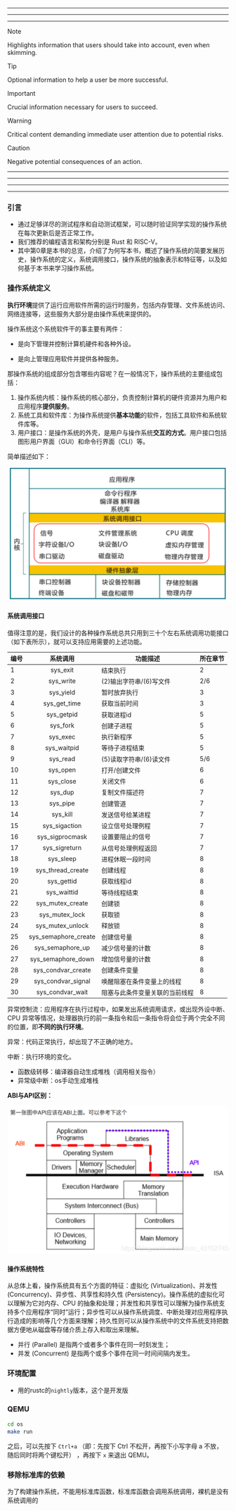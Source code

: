 

---

---

---

> [!NOTE]  
> Highlights information that users should take into account, even when skimming.

> [!TIP]
> Optional information to help a user be more successful.

> [!IMPORTANT]  
> Crucial information necessary for users to succeed.

> [!WARNING]  
> Critical content demanding immediate user attention due to potential risks.

> [!CAUTION]
> Negative potential consequences of an action.

----

----

----

----



### 引言

- 通过足够详尽的测试程序和自动测试框架，可以随时验证同学实现的操作系统在每次更新后是否正常工作。
- 我们推荐的编程语言和架构分别是 Rust 和 RISC-V。
- 其中第0章是本书的总览，介绍了为何写本书，概述了操作系统的简要发展历史，操作系统的定义，系统调用接口，操作系统的抽象表示和特征等，以及如何基于本书来学习操作系统。

### 操作系统定义

**执行环境**提供了运行应用软件所需的运行时服务，包括内存管理、文件系统访问、网络连接等，这些服务大部分是由操作系统来提供的。

操作系统这个系统软件干的事主要有两件：

- 是向下管理并控制计算机硬件和各种外设。

- 是向上管理应用软件并提供各种服务。



那操作系统的组成部分包含哪些内容呢？在一般情况下，操作系统的主要组成包括：

1. 操作系统内核：操作系统的核心部分，负责控制计算机的硬件资源并为用户和应用程序**提供服务**。
2. 系统工具和软件库：为操作系统提供**基本功能**的软件，包括工具软件和系统软件库等。
3. 用户接口：是操作系统的外壳，是用户与操作系统**交互的方式**。用户接口包括图形用户界面（GUI）和命令行界面（CLI）等。

简单描述如下：

![image-20240510115111282](./assets/image-20240510115111282-1715313075747-1.png)

#### 系统调用接口

值得注意的是，我们设计的各种操作系统总共只用到三十个左右系统调用功能接口（如下表所示），就可以支持应用需要的上述功能。

| 编号 |       系统调用       | 功能描述                       | 所在章节 |
| ---- | :------------------: | ------------------------------ | -------- |
| 1    |       sys_exit       | 结束执行                       | 2        |
| 2    |      sys_write       | (2)输出字符串/(6)写文件        | 2/6      |
| 3    |      sys_yield       | 暂时放弃执行                   | 3        |
| 4    |     sys_get_time     | 获取当前时间                   | 3        |
| 5    |      sys_getpid      | 获取进程id                     | 5        |
| 6    |       sys_fork       | 创建子进程                     | 5        |
| 7    |       sys_exec       | 执行新程序                     | 5        |
| 8    |     sys_waitpid      | 等待子进程结束                 | 5        |
| 9    |       sys_read       | (5)读取字符串/(6)读文件        | 5/6      |
| 10   |       sys_open       | 打开/创建文件                  | 6        |
| 11   |      sys_close       | 关闭文件                       | 6        |
| 12   |       sys_dup        | 复制文件描述符                 | 7        |
| 13   |       sys_pipe       | 创建管道                       | 7        |
| 14   |       sys_kill       | 发送信号给某进程               | 7        |
| 15   |    sys_sigaction     | 设立信号处理例程               | 7        |
| 16   |   sys_sigprocmask    | 设置要阻止的信号               | 7        |
| 17   |    sys_sigreturn     | 从信号处理例程返回             | 7        |
| 18   |      sys_sleep       | 进程休眠一段时间               | 8        |
| 19   |  sys_thread_create   | 创建线程                       | 8        |
| 20   |      sys_gettid      | 获取线程id                     | 8        |
| 21   |     sys_waittid      | 等待线程结束                   | 8        |
| 22   |   sys_mutex_create   | 创建锁                         | 8        |
| 23   |    sys_mutex_lock    | 获取锁                         | 8        |
| 24   |   sys_mutex_unlock   | 释放锁                         | 8        |
| 25   | sys_semaphore_create | 创建信号量                     | 8        |
| 26   |   sys_semaphore_up   | 减少信号量的计数               | 8        |
| 27   |  sys_semaphore_down  | 增加信号量的计数               | 8        |
| 28   |  sys_condvar_create  | 创建条件变量                   | 8        |
| 29   |  sys_condvar_signal  | 唤醒阻塞在条件变量上的线程     | 8        |
| 30   |   sys_condvar_wait   | 阻塞与此条件变量关联的当前线程 | 8        |

异常控制流：应用程序在执行过程中，如果发出系统调用请求，或出现外设中断、CPU 异常等情况，处理器执行的前一条指令和后一条指令将会位于两个完全不同的位置，即**不同的执行环境**。

异常：代码正常执行，却出现了不正确的地方。

中断：执行环境的变化。

- 函数级转移：编译器自动生成堆栈（调用相关指令）
- 异常级中断：os手动生成堆栈

**ABI与API区别：**

![image-20240510160926786](./assets/image-20240510160926786.png)

#### 操作系统特性

从总体上看，操作系统具有五个方面的特征：虚拟化 (Virtualization)、并发性 (Concurrency)、异步性、共享性和持久性  (Persistency)。操作系统的虚拟化可以理解为它对内存、CPU  的抽象和处理；并发性和共享性可以理解为操作系统支持多个应用程序“同时”运行；异步性可以从操作系统调度、中断处理对应用程序执行造成的影响等几个方面来理解；持久性则可以从操作系统中的文件系统支持把数据方便地从磁盘等存储介质上存入和取出来理解。

- 并行 (Parallel) 是指两个或者多个事件在同一时刻发生；
- 并发 (Concurrent) 是指两个或多个事件在同一时间间隔内发生。

### 环境配置

- 用的rustc的`nightly`版本，这个是开发版

### QEMU

```bash
cd os
make run
```

之后，可以先按下 `Ctrl+a` （即：先按下 Ctrl 不松开，再按下小写字母 a 不放，随后同时将两个键松开） ，再按下 `x` 来退出 QEMU。

### 移除标准库的依赖

为了构建操作系统，不能用标准库函数，标准库函数会调用系统调用，裸机是没有系统调用的
